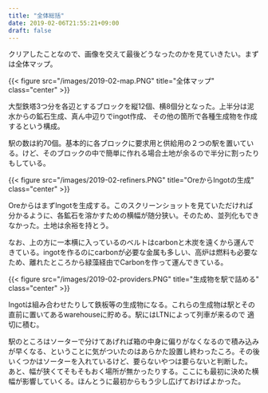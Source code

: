 ```yaml
---
title: "全体総括"
date: 2019-02-06T21:55:21+09:00
draft: false
---
```


クリアしたことなので、画像を交えて最後どうなったのかを見ていきたい。まずは全体マップ。

{{< figure src="/images/2019-02-map.PNG" title="全体マップ" class="center" >}}

<!--more-->

大型鉄塔3つ分を各辺とするブロックを縦12個、横8個分となった。上半分は泥水からの鉱石生成、真ん中辺りでingot作成、
その他の箇所で各種生成物を作成するという構成。

駅の数は約70個。基本的に各ブロックに要求用と供給用の２つの駅を置いている。けど、そのブロックの中で簡単に作れる場合土地が余るので半分に割ったりもしている。

{{< figure src="/images/2019-02-refiners.PNG" title="OreからIngotの生成" class="center" >}}

OreからはまずIngotを生成する。このスクリーンショットを見ていただければ分かるように、各鉱石を溶かすための横幅が随分狭い。そのため、並列化もできなかった。土地は余裕を持とう。

なお、上の方に一本横に入っているのベルトはcarbonと木炭を遠くから運んできている。ingotを作るのにcarbonが必要な金属も多しい、高炉は燃料も必要なため、離れたところから緑藻経由でCarbonを作って運んできている。


{{< figure src="/images/2019-02-providers.PNG" title="生成物を駅で詰める" class="center" >}}

Ingotは組み合わせたりして鉄板等の生成物になる。これらの生成物は駅とその直前に置いてあるwarehouseに貯める。駅にはLTNによって列車が来るので
適切に積む。

駅のところはソーターで分けてあげれば箱の中身に偏りがなくなるので積み込みが早くなる、ということに気がついたのはあらかた設置し終わったころ。その後いくつかはソーターを入れているけど、要らないやつは要らないと判断した。
あと、幅が狭くてそもそもおく場所が無かったりする。ここにも最初に決めた横幅が影響していくる。ほんとうに最初からもう少し広げておけばよかった。
